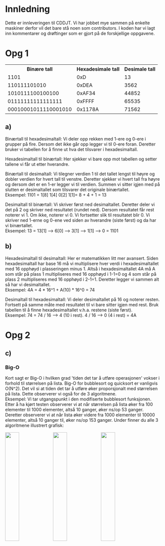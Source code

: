<h1>Innledning</h1>
<p>
    Dette er innleveringen til CDDJT.
    Vi har jobbet mye sammen på enkelte maskiner derfor vil det bare stå noen som contributors. 
    I koden har vi lagt inn kommentarer og drøftinger som er gjort på de forskjellige oppgavene. 
</p>

<h1>Opg 1</h1>  

<table>
    <tr>
        <th>Binære tall</th>  
        <th>Hexadesimale tall</th>  
        <th>Desimale tall</th>
    </tr>
    <tr>
        <td>1101</td>
        <td>0xD</td>
        <td>13</td>
    </tr>
    <tr>
        <td>110111101010</td>
        <td>0xDEA</td>
        <td>3562</td>
    </tr>
    <tr>
        <td>1010111100100100</td>
        <td>0xAF34</td>
        <td>44852</td>
    </tr>
    <tr>
        <td>01111111111111111</td>
        <td>0xFFFF</td>
        <td>65535</td>
    </tr>
    <tr>
        <td>00010001011110001010</td>
        <td>0x1178A</td>
        <td>71562</td>
    </tr>
</table>  

<h2>a)</h2>  

<p>
    Binærtall til hexadesimaltall: Vi deler opp rekken med 1-ere og 0-ere i grupper på fire.
    Dersom det ikke går opp legger vi til 0-ere foran.
    Deretter bruker vi tabellen for å finne ut hva det tilsvarer i hexadesimaltall.
</p>  

<p>
    Hexadesimaltall til binærtall: Her sjekker vi bare opp mot tabellen og setter tallene vi får ut etter hverandre.
</p>  

<p>
    Binærtall til desimaltall: Vi tilegner verdien 1 til det tallet lengst til høyre og dobler verdien for hvert tall til venstre.
    Deretter sjekker vi hvert tall fra høyre og dersom det er en 1-er legger vi til verdien.
    Summen vi sitter igjen med på slutten er desimaltallet som tilsvarer det originale binærtallet.<br />
    Eksempel: 1101 = 1[8] 1[4] 0[2] 1[1]= 8 + 4 + 1 = 13
</p>  

<p>
    Desimaltall til binærtall: Vi skriver først ned desimaltallet.
    Deretter deler vi det på 2 og skriver ned resultatet (rundet ned).
    Dersom resultatet får rest noterer vi 1. Om ikke, noterer vi 0.
    Vi fortsetter slik til resultatet blir 0.
    Vi skriver ned 1-erne og 0-ene ved siden av hverandre (siste først) og da har vi binærtallet.<br />
   Eksempel: 13 = 13[1] --> 6[0] --> 3[1] --> 1[1] --> 0 = 1101
</p>

<h2>b)</h2>

<p>
    Hexadesimaltall til desimaltall: Her er matematikken litt mer avansert.
    Siden hexadesimaltall har base 16 må vi multiplisere hver verdi i hexadesimaltallet med 16 opphøyd i plasseringen minus 1.
    Altså i hexadesimaltallet 4A må A som står på plass 1 multipliseres med 16 opphøyd i 1-1=0 og 4 som står på plass 2 multipliseres med 16 opphøyd i 2-1=1.
    Deretter legger vi sammen alt så har vi desimaltallet.<br />
    Eksempel: 4A = 4 * 16^1 + A(10) * 16^0 = 74
</p>

<p>
    Desimaltall til hexadesimaltall: Vi deler desimaltallet på 16 og noterer resten.
    Fortsett på samme måte med resultatet til vi bare sitter igjen med rest.
    Bruk tabellen til å finne hexadesimaltallet v.h.a. restene (siste først).<br />
    Eksempel: 74 = 74 / 16 --> 4 (10 i rest). 4 / 16 --> 0 (4 i rest) = 4A
</p>  

<h1>Opg 2</h1>

<h2>c)</h2>   

<h3>Big-O</h3  

<p>
    Kort sagt er Big-O i hvilken grad 'tiden det tar å utføre operasjonen' vokser i forhold til størrelsen på lista.
    Big-O for bubblesort og quicksort er vanligvis O(N^2).
    Det vil si at tiden det tar å utføre øker proporsjonalt med størrelsen på lista.
    Dette observerer vi også for de 3 algoritmene.<br />
    Eksempel: Vi tar utgangspunkt i den modifiserte bubblesort funksjonen.
    Etter å ha kjørt testen observerer vi at når størrelsen på lista øker fra 100 elementer til 1000 elementer, altså 10 ganger, øker ns/op 53 ganger.
    Deretter observerer vi at når lista øker videre fra 1000 elementer til 10000 elementer, altså 10 ganger til, øker ns/op 153 ganger.
    Under finner du alle 3 algoritmene illustrert grafisk:
</p>

<img src="https://user-images.githubusercontent.com/35686045/36108647-9bb01118-101d-11e8-8172-236e8c1ba44f.png" width="30%"></img>
<img src="https://user-images.githubusercontent.com/35686045/36108656-9e8e8dd8-101d-11e8-9b2d-50452cee0405.png" width="30%"></img>
<img src="https://user-images.githubusercontent.com/35686045/36108661-a1321afa-101d-11e8-83c0-dc0d6d253af4.png" width="30%"></img> 